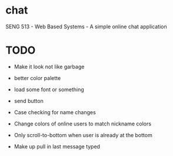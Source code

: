 # chat
SENG 513 - Web Based Systems - A simple online chat application

# TODO
- Make it look not like garbage
- better color palette
- load some font or something
- send button


- Case checking for name changes
- Change colors of online users to match nickname colors
- Only scroll-to-bottom when user is already at the bottom
- Make up pull in last message typed

